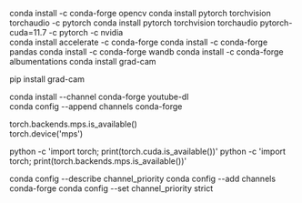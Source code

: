 conda install -c conda-forge opencv
conda install pytorch torchvision torchaudio -c pytorch
conda install pytorch torchvision torchaudio pytorch-cuda=11.7 -c pytorch -c nvidia  
conda install accelerate -c conda-forge
conda install -c conda-forge pandas
conda install -c conda-forge wandb
conda install -c conda-forge albumentations
conda install grad-cam

pip install grad-cam

conda install --channel conda-forge youtube-dl  
conda config --append channels conda-forge

torch.backends.mps.is_available()  
torch.device('mps')  

python -c 'import torch; print(torch.cuda.is_available())'
python -c 'import torch; print(torch.backends.mps.is_available())'

conda config --describe channel_priority
conda config --add channels conda-forge
conda config --set channel_priority strict